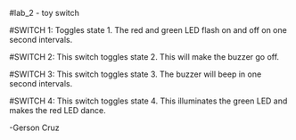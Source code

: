 #lab_2 - toy switch

#SWITCH 1: Toggles state 1. The red and green LED flash on and off on one
 second intervals.

#SWITCH 2: This switch toggles state 2. This will make the buzzer go off.

#SWITCH 3: This switch toggles state 3. The buzzer will beep in one second
 intervals.

#SWITCH 4: This switch toggles state 4. This illuminates the green LED and
 makes the red LED dance.



-Gerson Cruz
